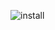 ![install](https://github.com/mgpai/resources/blob/master/jdownloader/eventscripter/images/install.gif?raw=true)
